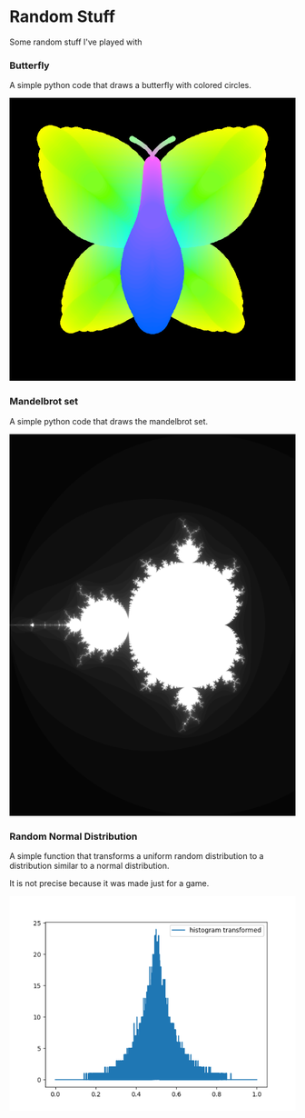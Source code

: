 # Random Stuff

Some random stuff I've played with

### Butterfly

A simple python code that draws a butterfly with colored circles.

![Butterfly Image](butterfly/butterfly.png)

### Mandelbrot set

A simple python code that draws the mandelbrot set.

![Mandelbrot Set Image](mandelbrot_set/mandelbrot/1.png)

### Random Normal Distribution

A simple function that transforms a uniform random distribution to a distribution similar to a normal distribution.

It is not precise because it was made just for a game.

![Random Normal Distribution image](rand_norm_dist/pic.png)
